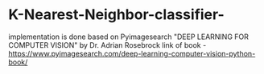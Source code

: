# K-Nearest-Neighbor-classifier-
implementation is done based on Pyimagesearch "DEEP LEARNING FOR COMPUTER VISION" by Dr. Adrian Rosebrock link of book - https://www.pyimagesearch.com/deep-learning-computer-vision-python-book/
